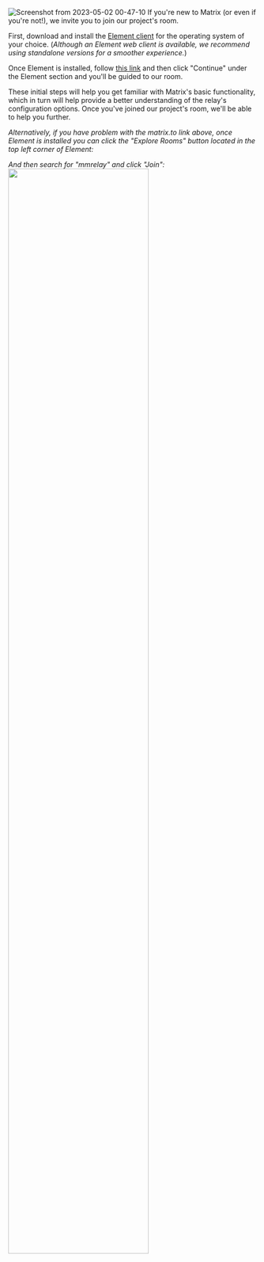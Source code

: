 
![Screenshot from 2023-05-02 00-47-10](https://user-images.githubusercontent.com/17190268/235588715-519d2b04-d774-498a-b63c-27b0994cd4c8.png)
If you're new to Matrix (or even if you're not!), we invite you to join our project's room.

First, download and install the [Element client](https://element.io/download) for the operating system of your choice.
(_Although an Element web client is available, we recommend using standalone versions for a smoother experience._)

Once Element is installed, follow [this link](https://matrix.to/#/#mmrelay:matrix.org) and then click "Continue" under the Element section and you'll be guided to our room.

These initial steps will help you get familiar with Matrix's basic functionality, which in turn will help provide a better understanding of the relay's configuration options. Once you've joined our project's room, we'll be able to help you further.<p><p>

_Alternatively, if you have problem with the matrix.to link above, once Element is installed you can click the "Explore Rooms" button located in the top left corner of Element:_<br>

_And then search for "mmrelay" and click "Join":_<br>
<img src="https://user-images.githubusercontent.com/17190268/235554430-54d4db48-3352-4355-abae-da13140b9ed9.png" width=75% height=75%>